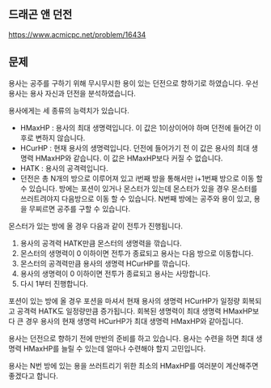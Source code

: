## 드래곤 앤 던전
https://www.acmicpc.net/problem/16434

## 문제

용사는 공주를 구하기 위해 무시무시한 용이 있는 던전으로 향하기로 하였습니다. 우선 용사는 용사 자신과 던전을 분석하였습니다.

용사에게는 세 종류의 능력치가 있습니다.

- HMaxHP : 용사의 최대 생명력입니다. 이 값은 1이상이어야 하며 던전에 들어간 이후로 변하지 않습니다.
- HCurHP : 현재 용사의 생명력입니다. 던전에 들어가기 전 이 값은 용사의 최대 생명력 HMaxHP와 같습니다. 이 값은 HMaxHP보다 커질 수 없습니다.
- HATK : 용사의 공격력입니다.
- 던전은 총 N개의 방으로 이루어져 있고 i번째 방을 통해서만 i+1번째 방으로 이동 할 수 있습니다. 방에는 포션이 있거나 몬스터가 있는데 몬스터가 있을 경우 몬스터를 쓰러트려야지 다음방으로 이동 할 수 있습니다. N번째 방에는 공주와 용이 있고, 용을 무찌르면 공주를 구할 수 있습니다.

몬스터가 있는 방에 올 경우 다음과 같이 전투가 진행됩니다.

1. 용사의 공격력 HATK만큼 몬스터의 생명력을 깎습니다.
2. 몬스터의 생명력이 0 이하이면 전투가 종료되고 용사는 다음 방으로 이동합니다.
3. 몬스터의 공격력만큼 용사의 생명력 HCurHP를 깎습니다.
4. 용사의 생명력이 0 이하이면 전투가 종료되고 용사는 사망합니다.
5. 다시 1부터 진행합니다.

포션이 있는 방에 올 경우 포션을 마셔서 현재 용사의 생명력 HCurHP가 일정량 회복되고 공격력 HATK도 일정량만큼 증가됩니다. 회복된 생명력이 최대 생명력 HMaxHP보다 큰 경우 용사의 현재 생명력 HCurHP가 최대 생명력 HMaxHP와 같아집니다.

용사는 던전으로 향하기 전에 만반의 준비를 하고 있습니다. 용사는 수련을 하면 최대 생명력 HMaxHP를 늘릴 수 있는데 얼마나 수련해야 할지 고민입니다.

용사는 N번 방에 있는 용을 쓰러트리기 위한 최소의 HMaxHP를 여러분이 계산해주면 좋겠다고 합니다.